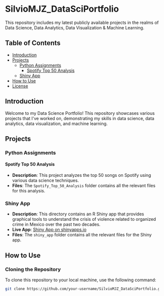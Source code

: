 # SilvioMJZ_DataSciPortfolio

This repository includes my latest publicly available projects in the realms of Data Science, Data Analytics, Data Visualization & Machine Learning.

## Table of Contents

- [Introduction](#introduction)
- [Projects](#projects)
  - [Python Assignments](#python-assignments)
    - [Spotify Top 50 Analysis](#spotify-top-50-analysis)
  - [Shiny App](#shiny-app)
- [How to Use](#how-to-use)
- [License](#license)

## Introduction

Welcome to my Data Science Portfolio! This repository showcases various projects that I've worked on, demonstrating my skills in data science, data analytics, data visualization, and machine learning.

## Projects

### Python Assignments

#### Spotify Top 50 Analysis

- **Description**: This project analyzes the top 50 songs on Spotify using various data science techniques.
- **Files**: The `Spotify_Top_50_Analysis` folder contains all the relevant files for this analysis.

### Shiny App

- **Description**: This directory contains an R Shiny app that provides graphical tools to understand the crisis of violence related to organized crime in Mexico over the past two decades.
- **Live App**: [Shiny App on shinyapps.io](https://mao-zen.shinyapps.io/Shiny_SS/)
- **Files**: The `shiny_app` folder contains all the relevant files for the Shiny app.

## How to Use

### Cloning the Repository

To clone this repository to your local machine, use the following command:

```bash
git clone https://github.com/your-username/SilvioMJZ_DataSciPortfolio.git
